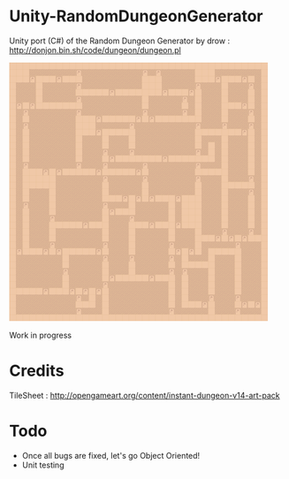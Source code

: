 # Unity-RandomDungeonGenerator
Unity port (C#) of the Random Dungeon Generator by drow : http://donjon.bin.sh/code/dungeon/dungeon.pl

![Sample dungeon](/misc/sample.png?raw=true "Sample")

Work in progress

# Credits
TileSheet : http://opengameart.org/content/instant-dungeon-v14-art-pack

# Todo
- Once all bugs are fixed, let's go Object Oriented!
- Unit testing

